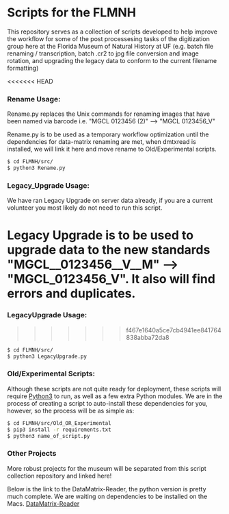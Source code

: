 # Scripts for the FLMNH
This repository serves as a collection of scripts developed to help improve the workflow for some of the post processesing tasks of the digitization group here at the Florida Museum of Natural History at UF (e.g. batch file renaming / transcription, batch .cr2 to jpg file conversion and image rotation, and upgrading the legacy data to conform to the current filename formatting)

<<<<<<< HEAD
### Rename Usage:
Rename.py replaces the Unix commands for renaming images that have been named via barcode i.e. "MGCL 0123456 (2)" --> "MGCL 0123456_V"

Rename.py is to be used as a temporary workflow optimization until the dependencies for data-matrix renaming are met, when dmtxread is installed, we will link it here and move rename to Old/Experimental scripts.

```sh
$ cd FLMNH/src/
$ python3 Rename.py
```

### Legacy_Upgrade Usage:
We have ran Legacy Upgrade on server data already, if you are a current volunteer you most likely do not need to run this script.

Legacy Upgrade is to be used to upgrade data to the new standards "MGCL__0123456__V__M" --> "MGCL_0123456_V". It also will find errors and duplicates.
=======
### LegacyUpgrade Usage:
>>>>>>> f467e1640a5ce7cb4941ee841764838abba72da8
```sh
$ cd FLMNH/src/
$ python3 LegacyUpgrade.py
```

### Old/Experimental Scripts:

Although these scripts are not quite ready for deployment, these scripts will require [Python3](https://www.python.org/downloads/release/python-373/) to run, as well as a few extra Python modules. We are in the process of creating a script to auto-install these dependencies for you, however, so the process will be as simple as: 

```sh
$ cd FLMNH/src/Old_OR_Experimental
$ pip3 install -r requirements.txt
$ python3 name_of_script.py
```

### Other Projects
More robust projects for the museum will be separated from this script collection repository and linked here!  

Below is the link to the DataMatrix-Reader, the python version is pretty much complete.
We are waiting on dependencies to be installed on the Macs. 
[DataMatrix-Reader](https://github.com/aaronleopold/DataMatrix-Reader)
